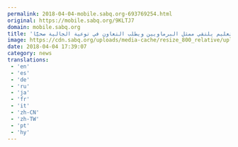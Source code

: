 ```yaml
---
permalink: 2018-04-04-mobile.sabq.org-693769254.html
original: https://mobile.sabq.org/9KLTJ7
domain: mobile.sabq.org
title: 'وزير التعليم يلتقي ممثل البرماويين ويطلب التعاون في توعية الجالية صحيًّا'
image: https://cdn.sabq.org/uploads/media-cache/resize_800_relative/uploads/material-file/5ac50afea2e840a4298ec71f/5ac50b99c6b00.jpg
date: 2018-04-04 17:39:07
category: news
translations: 
 - 'en'
 - 'es'
 - 'de'
 - 'ru'
 - 'ja'
 - 'fr'
 - 'it'
 - 'zh-CN'
 - 'zh-TW'
 - 'pt'
 - 'hy'
---
```


